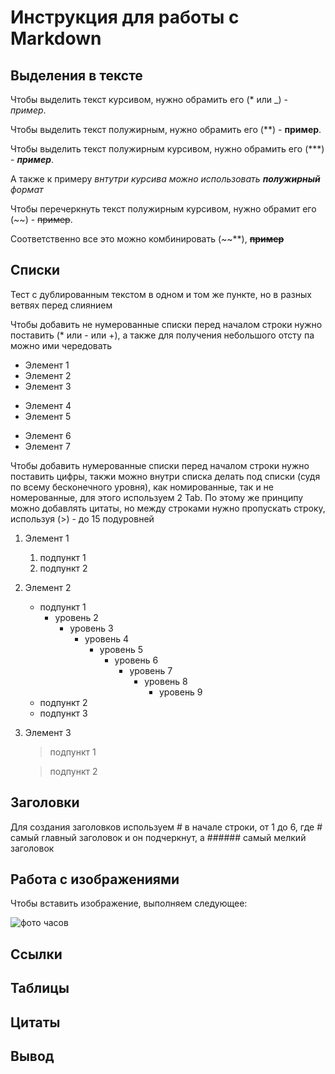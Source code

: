 # Инструкция для работы с Markdown

## Выделения в тексте

Чтобы выделить текст курсивом, нужно обрамить его (* или _) - *пример*.

Чтобы выделить текст полужирным, нужно обрамить его (**) - **пример**.

Чтобы выделить текст полужирным курсивом, нужно обрамить его (***) - ***пример***.

А также к примеру _внтутри курсива можно использовать **полужирный** формат_

Чтобы перечеркнуть текст полужирным курсивом, нужно обрамит его (~~) - ~~пример~~.

Соответственно все это можно комбинировать (~~**), ~~**пример**~~

## Списки
Тест с дублированным текстом в одном и том же пункте, но в разных ветвях перед слиянием

Чтобы добавить не нумерованные списки перед началом строки нужно поставить (\* или - или +), а также для получения небольшого отсту па можно ими чередовать

- Элемент 1
- Элемент 2
- Элемент 3

* Элемент 4
* Элемент 5

- Элемент 6
- Элемент 7

Чтобы добавить нумерованные списки перед началом строки нужно поставить цифры, такжи можно внутри списка делать под списки (судя по всему бесконечного уровня), как номированные, так и не номерованные, для этого используем 2 Tab. По этому же принципу можно добавлять цитаты, но между строками нужно пропускать строку, используя (>) - до 15 подуровней

1. Элемент 1
   1. подпункт 1
   2. подпункт 2
2. Элемент 2
   - подпункт 1
     - уровень 2
       - уровень 3
         - уровень 4
           - уровень 5
             - уровень 6
               - уровень 7
                 - уровень 8
                   - уровень 9
   - подпункт 2
   - подпункт 3
3. Элемент 3

   > подпункт 1

   > подпункт 2

## Заголовки

Для создания заголовков используем # в начале строки, от 1 до 6, где # самый главный заголовок и он подчеркнут, а ###### самый мелкий заголовок

## Работа с изображениями

Чтобы вставить изображение, выполняем следующее:

![фото часов](mantana.png "Для модели Монтана")

## Ссылки

## Таблицы

## Цитаты

## Вывод
